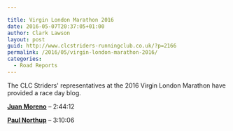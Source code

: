 ```yaml
---

title: Virgin London Marathon 2016
date: 2016-05-07T20:37:05+01:00
author: Clark Lawson
layout: post
guid: http://www.clcstriders-runningclub.co.uk/?p=2166
permalink: /2016/05/virgin-london-marathon-2016/
categories:
  - Road Reports
---
```

The CLC Striders' representatives at the 2016 Virgin London Marathon have provided a race day blog.<!--more-->

**[Juan Moreno](http://www.clcstriders-runningclub.co.uk/2016/05/juan-moreno-vlm-2016-race-day)** &#8211; 2:44:12

**[Paul Northup](http://www.clcstriders-runningclub.co.uk/2016/05/paul-northup-vlm-2016-race-day)** &#8211; 3:10:06